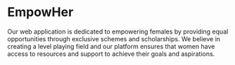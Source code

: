 # EmpowHer
Our web application is dedicated to empowering females by providing equal opportunities through exclusive schemes and scholarships. We believe in creating a level playing field and our platform ensures that women have access to resources and support to achieve their goals and aspirations. 



